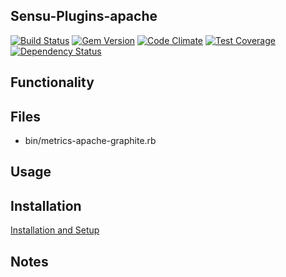## Sensu-Plugins-apache

[ ![Build Status](https://travis-ci.org/sensu-plugins/sensu-plugins-apache.svg?branch=master)](https://travis-ci.org/sensu-plugins/sensu-plugins-apache)
[![Gem Version](https://badge.fury.io/rb/sensu-plugins-apache.svg)](http://badge.fury.io/rb/sensu-plugins-apache)
[![Code Climate](https://codeclimate.com/github/sensu-plugins/sensu-plugins-apache/badges/gpa.svg)](https://codeclimate.com/github/sensu-plugins/sensu-plugins-apache)
[![Test Coverage](https://codeclimate.com/github/sensu-plugins/sensu-plugins-apache/badges/coverage.svg)](https://codeclimate.com/github/sensu-plugins/sensu-plugins-apache)
[![Dependency Status](https://gemnasium.com/sensu-plugins/sensu-plugins-apache.svg)](https://gemnasium.com/sensu-plugins/sensu-plugins-apache)

## Functionality

## Files
 * bin/metrics-apache-graphite.rb

## Usage

## Installation

[Installation and Setup](http://sensu-plugins.io/docs/installation_instructions.html)

## Notes
